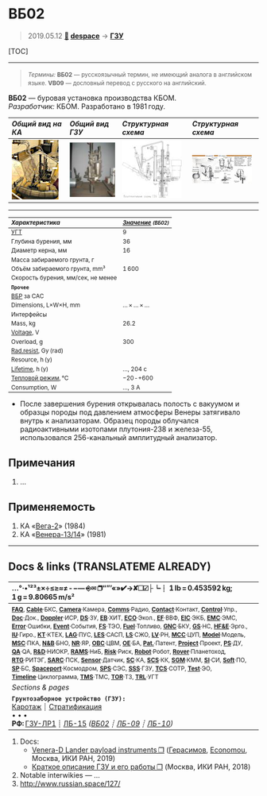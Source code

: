 # ВБ02
> 2019.05.12 **[🚀](../index/index.md) [despace](index.md)** → **[ГЗУ](sss.md)**


[TOC]

---

> <small>*Термины:* **ВБ02** — русскоязычный термин, не имеющий аналога в английском языке. **VB09** — дословный перевод с русского на английский.</small>

**ВБ02** — буровая установка производства КБОМ.  
*Разработчик:* КБОМ. Разработано в 1981 году.

|*Общий вид на КА*|*Общий вид ГЗУ*|*Структурная схема*|*Структурная схема*|
|:--|:--|:--|:--|
| [![](f/sss/v/vb02_pic1_thumb.jpg)](f/sss/v/vb02_pic1.jpg) | [![](f/sss/v/vb02_pic2_thumb.jpg)](f/sss/v/vb02_pic2.jpg) | [![](f/sss/v/vb02_pic3_thumb.jpg)](f/sss/v/vb02_pic3.jpg) | [![](f/sss/v/vb02_pic4_thumb.jpg)](f/sss/v/vb02_pic4.jpg) |

---

<small>

|*Характеристика*|*[Значение](si.md) <small>(ВБ02)</small>*|
|:--|:--|
|[УГТ](trl.md)| 9 |
|Глубина бурения, мм| 36 |
|Диаметр керна, мм| 16 |
|Масса забираемого грунта, г|  |
|Объём забираемого грунта, mm³| 1 600 |
|Скорость бурения, мм/сек, не менее|  |
|**`Прочее`**||
|[ВБР](rams.md) за САС|  |
|Dimensions, L×W×H, mm| … × … × … |
|Интерфейсы|  |
|Mass, kg| 26.2 |
|[Voltage](voltage.md), V|  |
|Overload, g| 300 |
|[Rad.resist](ion_rad.md), Gy (rad)|  |
|Resource, h (y)|  |
|[Lifetime](lifetime.md), h (y)| …, 204 с |
|[Тепловой режим](tcs.md), ℃| −20 ‑ +600 |
|Consumption, W| …, 3 А |

</small>

   - После завершения бурения открывалась полость с вакуумом и образцы породы под давлением атмосферы Венеры затягивало внутрь к анализаторам. Образец породы облучался радиоактивными изотопами плутония-238 и железа-55, использовался 256-канальный амплитудный анализатор.



<p style="page-break-after:always"> </p>

## Примечания
   1. …



## Применяемость
   1. КА «[Вега-2](vega_1_2.md)» (1984)
   1. КА «[Венера-13/14](venera_13_14.md)» (1981)




---

## Docs & links (TRANSLATEME ALREADY)
|…°·•¹²³±×÷≤≥≈≠ ‑ −— ⎆✉ ❐“”’«»✔→✘☐☑├┕┆ 1 lb = 0.453592 kg; 1 g = 9.80665 m/s²|
|:--|
|<small>**[FAQ](faq.md)**, **[Cable](cable.md)**·БКС, **[Camera](camera.md)**·Камера, **[Comms](comms.md)**·Радио, **[Contact](contact.md)**·Контакт, **[Control](control.md)**·Упр., **[Doc](doc.md)**·Док., **[Doppler](doppler.md)**·ИСР, **[DS](ds.md)**·ЗУ, **[EB](eb.md)**·ХИТ, **[ECO](ecology.md)**·Экол., **[EF](ef.md)**·ВВФ, **[ElC](elc.md)**·ЭКБ, **[EMC](emc.md)**·ЭМС, **[Error](error.md)**·Ошибки, **[Event](event.md)**·События, **[FS](fs.md)**·ТЭО, **[Fuel](fuel.md)**·Топливо, **[GNC](gnc.md)**·БКУ, **[GS](scs.md)**·НС, **[HF&E](hfe.md)**·Эрго., **[IU](iu.md)**·Гиро., **[KT](kt.md)**·КТЕХ, **[LAG](lag.md)**·ПУC, **[LES](les.md)**·САСП, **[LS](ls.md)**·СЖО, **[LV](lv.md)**·РН, **[MCC](mcc.md)**·ЦУП, **[Model](model.md)**·Модель, **[MSC](sc.md)**·ПКА, **[N&B](nnb.md)**·БНО, **[NR](nr.md)**·ЯР, **[OBC](obc.md)**·ЦВМ, **[OE](oe.md)**·БА, **[Pat.](патент.md)**·Патент, **[Project](project.md)**·Проект, **[PS](ps.md)**·ДУ, **[QA](quality.md)**·QA, **[R&D](rnd.md)**·НИОКР, **[RAMS](rams.md)**·НиБ, **[Risk](risk.md)**·Риск, **[Robot](robotics.md)**·Робот, **[Rover](rover.md)**·Планетоход, **[RTG](rtg.md)**·РИТЭГ, **[SARC](sarc.md)**·ПСК, **[Sensor](sensor.md)**·Датчик, **[SC](sc.md)**·КА, **[SCS](scs.md)**·КК, **[SGM](sgm.md)**·КММ, **[SI](si.md)**·СИ, **[Soft](soft.md)**·ПО, **[SP](sp.md)**·БС, **[Spaceport](spaceport.md)**·Космодром, **[SPS](sps.md)**·СЭС, **[SSS](sss.md)**·ГЗУ, **[TCS](tcs.md)**·СОТР, **[Test](test.md)**·ЭО, **[Timeline](timeline.md)**·Циклограмма, **[TMS](tms.md)**·ТМС, **[TOR](tor.md)**·ТЗ, **[TRL](trl.md)**·УГТ</small>|
|*Sections & pages*|
|**`Грунтозаборное устройство (ГЗУ):`**<br> [Каротаж](logging.md) ┊ [Стратификация](stratification.md)<br>• • •<br> **РФ:** [ГЗУ-ЛР1](гзу_лр1.md) ┊ [ЛБ-15](lb_15.md) *([ВБ02](vb02.md) ┊ [ЛБ-09](lb_09.md) ┊ [ЛБ-10](lb_10.md))*|

   1. Docs:
      - [Venera-D Lander payload instruments ❐](f/sss/v/vb02_doc02.pdf) ([Герасимов](zz_gerasimov1.md), [Economou](zz_economou1.md), Москва, ИКИ РАН, 2019)
      - [Краткое описание ГЗУ и его работы ❐](f/sss/v/vb02_doc01.pdf) (Москва, ИКИ РАН, 2018)
   1. Notable interwikies — …
   1. <http://www.russian.space/127/>
